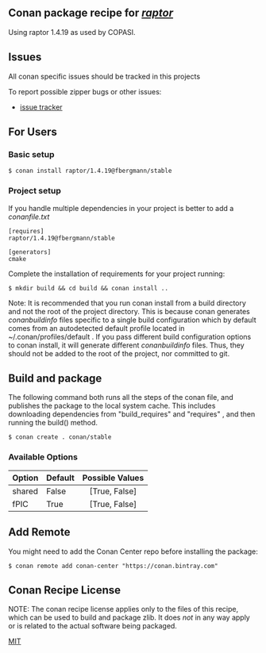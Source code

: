
## Conan package recipe for [*raptor*](https://github.com/graeme-hill/crossguid/tree/v0.2.2)

Using raptor 1.4.19 as used by COPASI.  

## Issues
All conan specific issues should be tracked in this projects 

To report possible zipper bugs or other issues:

* [issue tracker](https://github.com/fbergmann/conan-raptor/issues)

## For Users

### Basic setup

    $ conan install raptor/1.4.19@fbergmann/stable

### Project setup

If you handle multiple dependencies in your project is better to add a *conanfile.txt*

    [requires]
    raptor/1.4.19@fbergmann/stable

    [generators]
    cmake

Complete the installation of requirements for your project running:

    $ mkdir build && cd build && conan install ..

Note: It is recommended that you run conan install from a build directory and not the root of the project directory.  This is because conan generates *conanbuildinfo* files specific to a single build configuration which by default comes from an autodetected default profile located in ~/.conan/profiles/default .  If you pass different build configuration options to conan install, it will generate different *conanbuildinfo* files.  Thus, they should not be added to the root of the project, nor committed to git.


## Build and package

The following command both runs all the steps of the conan file, and publishes the package to the local system cache.  This includes downloading dependencies from "build_requires" and "requires" , and then running the build() method.

    $ conan create . conan/stable


### Available Options

| Option        | Default | Possible Values  |
| ------------- |:----------------- |:------------:|
| shared      | False |  [True, False] |
| fPIC      | True |  [True, False] |
              
## Add Remote

You might need to add the Conan Center repo before installing the package:

    $ conan remote add conan-center "https://conan.bintray.com"


## Conan Recipe License

NOTE: The conan recipe license applies only to the files of this recipe, which can be used to build and package zlib.
It does *not* in any way apply or is related to the actual software being packaged.

[MIT](LICENSE)
